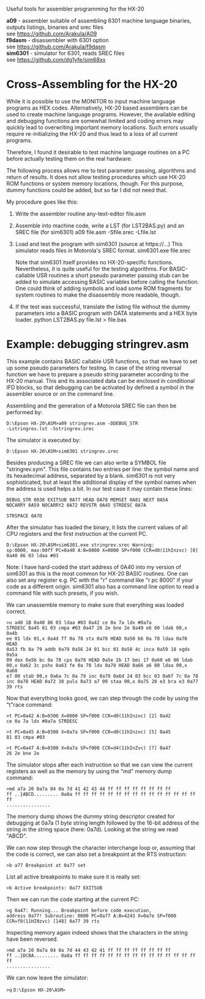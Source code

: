 Useful tools for assembler programming for the HX-20

<b>a09</b> - assembler suitable of assembling 6301 machine language binaries, outputs listings, binaries and srec files<br>
   see https://github.com/Arakula/A09<br>
<b>f9dasm</b> - disassembler with 6301 option<br>
   see https://github.com/Arakula/f9dasm<br>
<b>sim6301</b> - simulator for 6301, reads SREC files<br>
   see https://github.com/dg1yfe/sim68xx<br>


Cross-Assembling for the HX-20
==============================
While it is possible to use the MONITOR to input machine language programs as HEX codes.
Alternatively, HX-20 based assemblers can be used to create machine language programs.
However, the available editing and debugging functions are somewhat limited and coding
errors may quickly lead to overwriting important memory locations.
Such errors usually require re-initializing the HX-20 and thus lead to a loss of all current programs.

Therefore, I found it desirable to test machine language routines on a PC before actually testing
them on the real hardware.

The following process allows me to test parameter passing, algorithms and return of results.
It does not allow testing procedures which use HX-20 ROM functions or system memory locations, though.
For this purpose, dummy functions could be added, but so far I did not need that.

My procedure goes like this:

1) Write the assembler routine
   any-text-editor file.asm

2) Assemble into machine code, write a LST (for LST2BAS.py) and an SREC file (for sim6301)
   a09 file.asm -Sfile.srec -Lfile.lst

3) Load and test the program with sim6301 (source at https://...) This simulator reads files in Motorola's SREC format.
   sim6301.exe file.srec

   Note that sim6301 itself provides no HX-20-specific functions. Nevertheless, 
   it is quite useful for the testing algorithms.
   For BASIC-callable USR routines a short pseudo parameter passing stub can be 
   added to simulate accessing BASIC variables before calling the function.
   One could think of adding symbols and load some ROM fragments for system routines to make the disassembly more readable, though.

5) If the test was successful, translate the listing file without the dummy parameters into a BASIC program
   with DATA statements and a HEX byte loader.
   python LST2BAS.py file.lst > file.bas


	
Example: debugging stringrev.asm
================================
This example contains BASIC callable USR functions, so that we have to set up
some pseudo parameters for testing.
In case of the string reversal function we have to prepare a pseudo string 
parameter according to the HX-20 manual.
This and its associated data can be enclosed in conditional IFD blocks,
so that debugging can be activated by defined a symbol in the assembler
source or on the command line.

Assembling and the generation of a Motorola SREC file can then 
be performed by:

<code>D:\Epson HX-20\ASM>a09 stringrev.asm  -DDEBUG_STR -Lstringrev.lst -Sstringrev.srec</code>

The simulator is executed by:

<code>D:\Epson HX-20\ASM>sim6301 stringrev.srec</code>

Besides producing a SREC file we can also write a SYMBOL file
"stringrev.sym". This file contains two entries per line: the
symbol name and its hexadecimal address, separated by a blank.
sim6301 is not very sophisticated, but at least the additional
display of the symbol names when the address is used helps a
bit. In our test case it may contain these lines:

<code>DEBUG_STR 0038
EXITSUB 0A77
HEAD 0A78
MEMSET 0A81
NEXT 0A5A
NOCARRY 0A59
NOCARRY2 0A72
REVSTR 0A45
STRDESC 0A7A  
STRSPACE 0A7D</code>

After the simulator has loaded the binary, it lists the current
values of all CPU registers and the first instruction at the current PC.

<code>D:\Epson HX-20\ASM>sim6301.exe stringrev.srec
Warning: sp:0000, max:00ff
PC=0a40 A:B=0000 X=0000 SP=f000 CCR=d0(11hInzvc)        [0]
0a40    86 03           ldaa #03</code>

Note:
I have hard-coded the start address of 0A40 into my version of sim6301
as this is the most common for HX-20 BASIC routines. 
One can also set any register e.g. PC with the "r" command like "r pc 8000"
if your code as a different origin. sim6301 also has a command line option
to read a command file with such presets, if you wish.

We can unassemble memory to make sure that everything was loaded correct.

<code>>u a40 1B
0a40    86 03           ldaa #03
0a42    ce 0a 7a        ldx  #0a7a      STRDESC
0a45    81 03           cmpa #03
0a47    26 2e           bne  2e
0a49    e6 00           ldab 00,x
0a4b    ee 01           ldx  01,x
0a4d    ff 0a 78        stx  0a78       HEAD
0a50    b6 0a 78        ldaa 0a78       HEAD
0a53    fb 0a 79        addb 0a79
0a56    24 01           bcc  01
0a58    4c              inca
0a59    18              xgdx
0a5a    09              dex
0a5b    bc 0a 78        cpx  0a78       HEAD
0a5e    2b 17           bmi  17
0a60    e6 00           ldab 00,x
0a62    3c              pshx
0a63    fe 0a 78        ldx  0a78       HEAD
0a66    a6 00           ldaa 00,x
0a68    e7 00           stab 00,x
0a6a    7c 0a 79        inc 0a79
0a6d    24 03           bcc  03
0a6f    7c 0a 78        inc 0a78        HEAD
0a72    38              pulx
0a73    a7 00           staa 00,x
0a75    20 e3           bra  e3
0a77    39              rts</code>

Now that everything looks good, we can step through the code by
using the "t"race command:

<code>>t
PC=0a42 A:B=0300 X=0000 SP=f000 CCR=d0(11hInzvc)        [2]
0a42    ce 0a 7a        ldx  #0a7a      STRDESC</code>

<code>>t
PC=0a45 A:B=0300 X=0a7a SP=f000 CCR=d0(11hInzvc)        [5]
0a45    81 03           cmpa #03</code>

<code>>t
PC=0a47 A:B=0300 X=0a7a SP=f000 CCR=d4(11hInZvc)        [7]
0a47    26 2e           bne  2e</code>

The simulator stops after each instruction so that we can view 
the current registers as well as the memory by using the "md" 
memory dump command:

<code>>md a7a 20
0a7a    04 0a 7d 41 42 43 44 ff ff ff ff ff ff ff ff ff  ..}ABCD.........
0a8a    ff ff ff ff ff ff ff ff ff ff ff ff ff ff ff ff  ................</code>


The memory dump shows the dummy string descriptor created for debugging
at 0a7a (1 byte string length followed by the 16-bit address of the string in
the string space (here: 0a7d). Looking at the string we read "ABCD".

We can now step through the character interchange loop or, assuming that
the code is correct, we can also set a breakpoint at the RTS instruction:

<code>>b a77
Breakpoint at 0a77 set</code>

List all active breakpoints to make sure it is really set:

<code>>b
Active breakpoints:
        0a77    EXITSUB</code>
  
Then we can run the code starting at the current PC:

<code>>g
0a47: Running...
Breakpoint before code execution, address 0a77!
Subroutine: 0000
PC=0a77 A:B=4243 X=0a7e SP=f000 CCR=f8(11HINzvc)        [148]
0a77    39              rts</code>

Inspecting memory again indeed shows that the characters in the string have been reversed.

<code>>md a7a 20
0a7a    04 0a 7d 44 43 42 41 ff ff ff ff ff ff ff ff ff  ..}DCBA.........
0a8a    ff ff ff ff ff ff ff ff ff ff ff ff ff ff ff ff  ................</code>

We can now leave the simulator:

<code>>q</code>
<code>D:\Epson HX-20\ASM></code>
